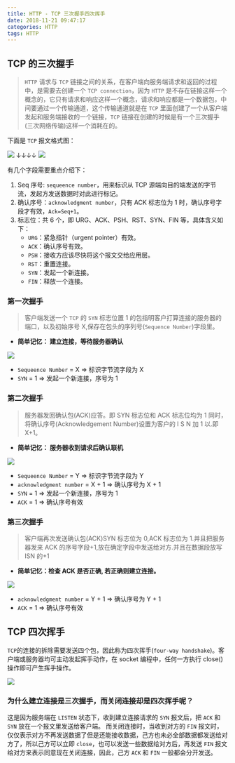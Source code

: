 ```yaml
---
title: HTTP - TCP 三次握手四次挥手
date: 2018-11-21 09:47:17
categories: HTTP
tags: HTTP
---
```


## TCP 的三次握手

> `HTTP` 请求与 `TCP` 链接之间的关系，在客户端向服务端请求和返回的过程中，是需要去创建一个 `TCP connection`，因为 `HTTP` 是不存在链接这样一个概念的，它只有请求和响应这样一个概念，请求和响应都是一个数据包，中间要通过一个传输通道，这个传输通道就是在 `TCP` 里面创建了一个从客户端发起和服务端接收的一个链接，`TCP` 链接在创建的时候是有一个三次握手(三次网络传输)这样一个消耗在的。

下面是 `TCP` 报文格式图：

![](https://user-gold-cdn.xitu.io/2018/11/21/1673405dad1eced0?w=500&h=380&f=jpeg&s=32339)
↓↓↓↓
![](https://user-gold-cdn.xitu.io/2018/11/21/1673405e30495223?w=1046&h=402&f=png&s=27889)

有几个字段需要重点介绍下：

1. Seq 序号: `sequeence number`，用来标识从 TCP 源端向目的端发送的字节流，发起方发送数据时对此进行标记。
2. 确认序号：`acknowledgment number`，只有 ACK 标志位为 1 时，确认序号字段才有效，`Ack=Seq+1`。
3. 标志位：共 6 个，即 URG、ACK、PSH、RST、SYN、FIN 等，具体含义如下：
   - `URG`：紧急指针（urgent pointer）有效。
   - `ACK`：确认序号有效。
   - `PSH`：接收方应该尽快将这个报文交给应用层。
   - `RST`：重置连接。
   - `SYN`：发起一个新连接。
   - `FIN`：释放一个连接。

<!--more-->

### 第一次握手

> 客户端发送一个 `TCP` 的 `SYN` 标志位置 1 的包指明客户打算连接的服务器的端口，以及初始序号 X,保存在包头的序列号(`Sequence Number`)字段里。

- **简单记忆： 建立连接，等待服务器确认**

![](https://user-gold-cdn.xitu.io/2017/11/9/6b568a608edadc13bc9be7721b00e48a?imageView2/0/w/1280/h/960/format/webp/ignore-error/1)

- `Sequeence Number` = X => 标识字节流字段为 X
- `SYN` = 1 => 发起一个新连接，序号为 1

### 第二次握手

> 服务器发回确认包(ACK)应答。即 SYN 标志位和 ACK 标志位均为 1 同时，将确认序号(Acknowledgement Number)设置为客户的 I S N 加 1 以.即 X+1。

- **简单记忆： 服务器收到请求后确认联机**

![](https://user-gold-cdn.xitu.io/2017/11/9/02f7809aa0b7b0b5db477e180f408535?imageView2/0/w/1280/h/960/format/webp/ignore-error/1)

- `Sequeence Number` = Y => 标识字节流字段为 Y
- `acknowledgment number` = X + 1 => 确认序号为 X + 1
- `SYN` = 1 => 发起一个新连接，序号为 1
- `ACK` = 1 => 确认序号有效

### 第三次握手

> 客户端再次发送确认包(ACK)SYN 标志位为 0,ACK 标志位为 1.并且把服务器发来 ACK 的序号字段+1,放在确定字段中发送给对方.并且在数据段放写 ISN 的+1

- **简单记忆：检查 ACK 是否正确, 若正确则建立连接。**

![](https://user-gold-cdn.xitu.io/2017/11/9/c052d0061d70d359e1ac0b5fc48d844a?imageView2/0/w/1280/h/960/format/webp/ignore-error/1)

- `acknowledgment number` = Y + 1 => 确认序号为 Y + 1
- `ACK` = 1 => 确认序号有效

## TCP 四次挥手

`TCP`的连接的拆除需要发送四个包，因此称为四次挥手(`four-way handshake`)。客户端或服务器均可主动发起挥手动作，在 socket 编程中，任何一方执行 close()操作即可产生挥手操作。

![](https://user-gold-cdn.xitu.io/2017/11/9/8c7874fafe233c9278509e40e906055c?imageView2/0/w/1280/h/960/format/webp/ignore-error/1)

### 为什么建立连接是三次握手，而关闭连接却是四次挥手呢？

这是因为服务端在 `LISTEN` 状态下，收到建立连接请求的 `SYN` 报文后，把 `ACK` 和 `SYN` 放在一个报文里发送给客户端。
而关闭连接时，当收到对方的 `FIN` 报文时，仅仅表示对方不再发送数据了但是还能接收数据，己方也未必全部数据都发送给对方了，所以己方可以立即 `close`，也可以发送一些数据给对方后，再发送 `FIN` 报文给对方来表示同意现在关闭连接，因此，己方 `ACK` 和 `FIN` 一般都会分开发送。
